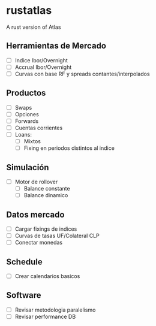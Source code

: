 # rustatlas

A rust version of Atlas

## Herramientas de Mercado

- [ ] Indice Ibor/Overnight
- [ ] Accrual Ibor/Overnight
- [ ] Curvas con base RF y spreads contantes/interpolados

## Productos

- [ ] Swaps
- [ ] Opciones
- [ ] Forwards
- [ ] Cuentas corrientes
- [ ] Loans:
  - [ ] Mixtos
  - [ ] Fixing en periodos distintos al indice

## Simulación

- [ ] Motor de rollover
  - [ ] Balance constante
  - [ ] Balance dinamico

## Datos mercado

- [ ] Cargar fixings de indices
- [ ] Curvas de tasas UF/Colateral CLP
- [ ] Conectar monedas

## Schedule

- [ ] Crear calendarios basicos

## Software

- [ ] Revisar metodologia paralelismo
- [ ] Revisar performance DB
